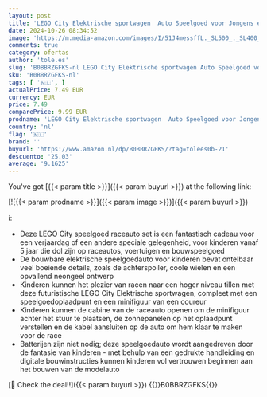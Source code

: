 ```yaml
---
layout: post
title: 'LEGO City Elektrische sportwagen  Auto Speelgoed voor Jongens en Meisjes vanaf 5 Jaar  Raceauto Set met een Poppetje van een Coureur  Cadeau voor Kinderen 60383'
date: 2024-10-26 08:34:52
image: 'https://m.media-amazon.com/images/I/51J4messffL._SL500_._SL400_.jpg'
comments: true
category: ofertas
author: 'tole.es'
slug: 'B0BBRZGFKS-nl LEGO City Elektrische sportwagen Auto Speelgoed voor...'
sku: 'B0BBRZGFKS-nl'
tags: [ '🇳🇱', ]
actualPrice: 7.49 EUR
currency: EUR
price: 7.49
comparePrice: 9.99 EUR
prodname: 'LEGO City Elektrische sportwagen  Auto Speelgoed voor Jongens en Meisjes vanaf 5 Jaar  Raceauto Set met een Poppetje van een Coureur  Cadeau voor Kinderen 60383'
country: 'nl'
flag: '🇳🇱'
brand: ''
buyurl: 'https://www.amazon.nl/dp/B0BBRZGFKS/?tag=tolees0b-21'
descuento: '25.03'
average: '9.1625'
---
```


You've got [{{< param title >}}]({{< param buyurl >}}) at the following link:

[![{{< param prodname >}}]({{< param image >}})]({{< param buyurl >}})

ℹ️:

- Deze LEGO City speelgoed raceauto set is een fantastisch cadeau voor een verjaardag of een andere speciale gelegenheid, voor kinderen vanaf 5 jaar die dol zijn op raceautos, voertuigen en bouwspeelgoed
- De bouwbare elektrische speelgoedauto voor kinderen bevat ontelbaar veel boeiende details, zoals de achterspoiler, coole wielen en een opvallend neongeel ontwerp
- Kinderen kunnen het plezier van racen naar een hoger niveau tillen met deze futuristische LEGO City Elektrische sportwagen, compleet met een speelgoedoplaadpunt en een minifiguur van een coureur
- Kinderen kunnen de cabine van de raceauto openen om de minifiguur achter het stuur te plaatsen, de zonnepanelen op het oplaadpunt verstellen en de kabel aansluiten op de auto om hem klaar te maken voor de race
- Batterijen zijn niet nodig; deze speelgoedauto wordt aangedreven door de fantasie van kinderen - met behulp van een gedrukte handleiding en digitale bouwinstructies kunnen kinderen vol vertrouwen beginnen aan het bouwen van de modelauto

[🛒 Check the deal!!]({{< param buyurl >}})
{{<world>}}B0BBRZGFKS{{</world>}}
